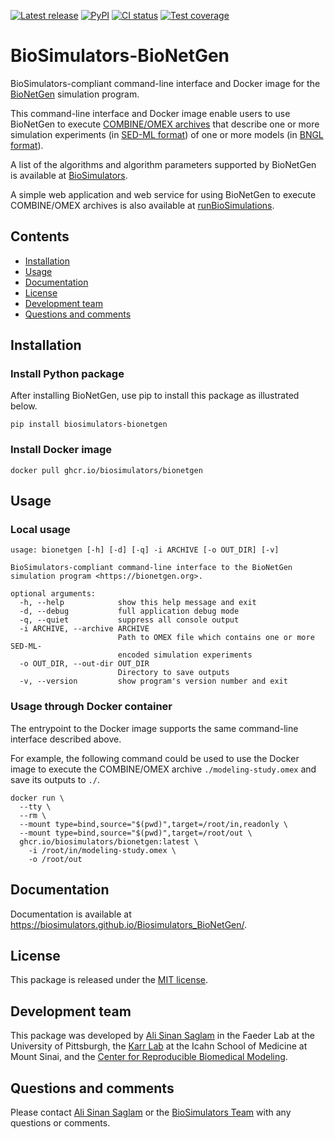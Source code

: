 [![Latest release](https://img.shields.io/github/v/tag/biosimulators/Biosimulators_BioNetGen)](https://github.com/biosimulations/Biosimulators_BioNetGen/releases)
[![PyPI](https://img.shields.io/pypi/v/biosimulators_bionetgen)](https://pypi.org/project/biosimulators_bionetgen/)
[![CI status](https://github.com/biosimulators/Biosimulators_BioNetGen/workflows/Continuous%20integration/badge.svg)](https://github.com/biosimulators/Biosimulators_BioNetGen/actions?query=workflow%3A%22Continuous+integration%22)
[![Test coverage](https://codecov.io/gh/biosimulators/Biosimulators_BioNetGen/branch/dev/graph/badge.svg)](https://codecov.io/gh/biosimulators/Biosimulators_BioNetGen)

# BioSimulators-BioNetGen
BioSimulators-compliant command-line interface and Docker image for the [BioNetGen](https://bionetgen.org/) simulation program.

This command-line interface and Docker image enable users to use BioNetGen to execute [COMBINE/OMEX archives](https://combinearchive.org/) that describe one or more simulation experiments (in [SED-ML format](https://sed-ml.org)) of one or more models (in [BNGL format](https://bionetgen.org])).

A list of the algorithms and algorithm parameters supported by BioNetGen is available at [BioSimulators](https://biosimulators.org/simulators/bionetgen).

A simple web application and web service for using BioNetGen to execute COMBINE/OMEX archives is also available at [runBioSimulations](https://run.biosimulations.org).

## Contents
* [Installation](#installation)
* [Usage](#usage)
* [Documentation](#documentation)
* [License](#license)
* [Development team](#development-team)
* [Questions and comments](#questions-and-comments)

## Installation

### Install Python package

After installing BioNetGen, use pip to install this package as illustrated below.
```
pip install biosimulators-bionetgen
```

### Install Docker image
```
docker pull ghcr.io/biosimulators/bionetgen
```

## Usage

### Local usage
```
usage: bionetgen [-h] [-d] [-q] -i ARCHIVE [-o OUT_DIR] [-v]

BioSimulators-compliant command-line interface to the BioNetGen simulation program <https://bionetgen.org>.

optional arguments:
  -h, --help            show this help message and exit
  -d, --debug           full application debug mode
  -q, --quiet           suppress all console output
  -i ARCHIVE, --archive ARCHIVE
                        Path to OMEX file which contains one or more SED-ML-
                        encoded simulation experiments
  -o OUT_DIR, --out-dir OUT_DIR
                        Directory to save outputs
  -v, --version         show program's version number and exit
```

### Usage through Docker container
The entrypoint to the Docker image supports the same command-line interface described above.

For example, the following command could be used to use the Docker image to execute the COMBINE/OMEX archive `./modeling-study.omex` and save its outputs to `./`.

```
docker run \
  --tty \
  --rm \
  --mount type=bind,source="$(pwd)",target=/root/in,readonly \
  --mount type=bind,source="$(pwd)",target=/root/out \
  ghcr.io/biosimulators/bionetgen:latest \
    -i /root/in/modeling-study.omex \
    -o /root/out
```

## Documentation
Documentation is available at https://biosimulators.github.io/Biosimulators_BioNetGen/.

## License
This package is released under the [MIT license](LICENSE).

## Development team
This package was developed by [Ali Sinan Saglam](https://scholar.google.com/citations?user=7TM0eekAAAAJ&hl=en) in the Faeder Lab at the University of Pittsburgh, the [Karr Lab](https://www.karrlab.org) at the Icahn School of Medicine at Mount Sinai, and the [Center for Reproducible Biomedical Modeling](http://reproduciblebiomodels.org).

## Questions and comments
Please contact [Ali Sinan Saglam](mailto:als251@pitt.edu) or the [BioSimulators Team](mailto:info@biosimulators.org) with any questions or comments.
